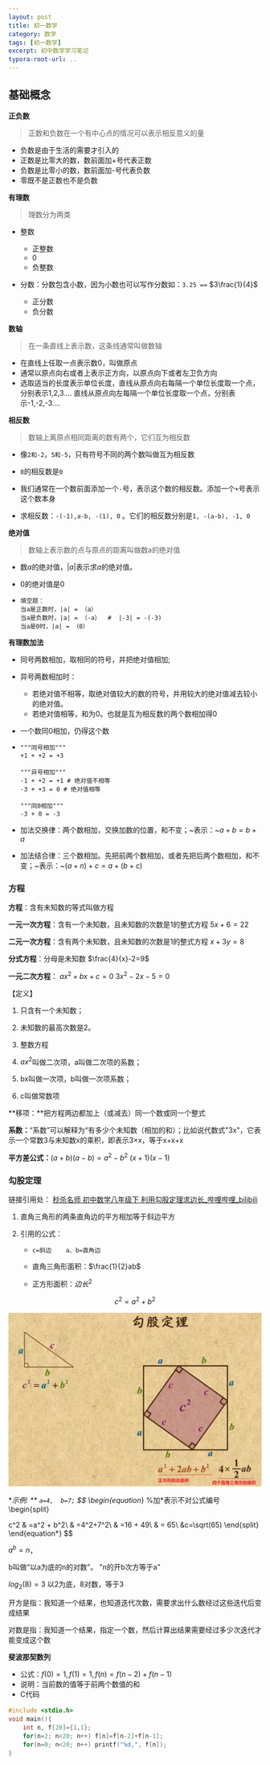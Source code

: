 ```yaml
---
layout: post
title: 初一数学
category: 数学
tags: [初一数学]
excerpt: 初中数学学习笔记
typora-root-url: ..
---
```


## 基础概念

**正负数**

> 正数和负数在一个有中心点的情况可以表示相反意义的量  

- 负数是由于生活的需要才引入的
- 正数是比零大的数，数前面加+号代表正数
- 负数是比零小的数，数前面加-号代表负数
- 零既不是正数也不是负数

**有理数**

> 理数分为两类

- 整数
  - 正整数
  - 0
  - 负整数     

- 分数：分数包含小数，因为小数也可以写作分数如：`3.25 ==` $3\frac{1}{4}$
  - 正分数
  - 负分数



**数轴**

> 在一条直线上表示数，这条线通常叫做数轴

- 在直线上任取一点表示数0，叫做原点
- 通常以原点向右或者上表示正方向，以原点向下或者左卫负方向
- 选取适当的长度表示单位长度，直线从原点向右每隔一个单位长度取一个点，分别表示1,2,3....  直线从原点向左每隔一个单位长度取一个点，分别表示-1,-2,-3....



**相反数**

> 数轴上离原点相同距离的数有两个，它们互为相反数

- 像`2和-2`，`5和-5`，只有符号不同的两个数叫做互为相反数
- `0`的相反数是`0`
- 我们通常在一个数前面添加一个`-`号，表示这个数的相反数。添加一个`+`号表示这个数本身

- 求相反数：`-(-1),a-b, -(1), 0` 。它们的相反数分别是`1, -(a-b), -1, 0`



**绝对值**

>  数轴上表示数的点与原点的距离叫做数a的绝对值

- 数$a$的绝对值，$|a|$表示求$a$的绝对值。 

- 0的绝对值是0

- ```
  填空题：
  当a是正数时，|a| = （a）
  当a是负数时，|a| = （-a）  #  |-3| = -(-3)
  当a是0时，|a| = （0）
  ```



**有理数加法**

- 同号两数相加，取相同的符号，并把绝对值相加;

- 异号两数相加时：

  - 若绝对值不相等，取绝对值较大的数的符号，并用较大的绝对值减去较小的绝对值。
  - 若绝对值相等，和为0。也就是互为相反数的两个数相加得0

- 一个数同0相加，仍得这个数

- ```
  """同号相加"""
  +1 + +2 = +3
  
  """异号相加"""
  -1 + +2 = +1 # 绝对值不相等
  -3 + +3 = 0 # 绝对值相等
  
  """同0相加"""
  -3 + 0 = -3
  ```

- 加法交换律：两个数相加，交换加数的位置，和不变；~表示：~$a+b = b+a$
- 加法结合律：三个数相加。先把前两个数相加，或者先把后两个数相加，和不变；~表示：~$(a+n)+c = a+(b+c)$





### 方程

**方程**：含有未知数的等式叫做方程

**一元一次方程**：含有一个未知数，且未知数的次数是1的整式方程   $5x+6=22$

**二元一次方程**：含有两个未知数，且未知数的次数是1的整式方程   $x+3y=8$

**分式方程**：分母是未知数    $\frac{4}{x}-2=9$

**一元二次方程**：  $ax^2+bx+c=0$    $3x^2-2x-5=0$

【定义】

1. 只含有一个未知数；

2. 未知数的最高次数是2。

3. 整数方程

   

1. $ax^2$叫做二次项，a叫做二次项的系数；
2. bx叫做一次项，b叫做一次项系数；
3. c叫做常数项

**移项：**把方程两边都加上（或减去）同一个数或同一个整式

**系数：**“系数”可以解释为“有多少个未知数（相加的和）；比如说代数式"3x"，它表示一个常数3与未知数x的乘积，即表示3×x，等于x+x+x





**平方差公式：**$(a+b)(a-b)=a^2-b^2$      $(x+1)(x-1)$

 







### 勾股定理

链接引用处： [秒杀名师 初中数学八年级下 利用勾股定理求边长_哔哩哔哩_bilibili](https://www.bilibili.com/video/BV1Px411M7yY?spm_id_from=333.337.search-card.all.click&vd_source=c92bf7f0a443d953c64dcae129e82c92)

1. 直角三角形的两条直角边的平方相加等于斜边平方

2. 引用的公式：

   - `c=斜边    a、b=直角边 `

   - 直角三角形面积：$\frac{1}{2}ab$ 
   - 正方形面积：$边长^2$

$$
c^2=a^2+b^2
$$

![image-20220818144959114](/../assets/images/2021/2021-07-22-math/image-20220818144959114.png)

**示例: ** `a=4,  b=7;`
$$
\begin{equation*} %加*表示不对公式编号
	\begin{split}

c^2 
& =a^2 + b^2\\
& =4^2+7^2\\
& =16 + 49\\
& = 65\\
&c=\sqrt(65)
	\end{split}
\end{equation*}
$$









$a^b=n$，

b叫做“以a为底的n的对数”。
"n的开b次方等于a"

$log_2(8) =3$
以2为底，8对数，等于3

开方是指：我知道一个结果，也知道迭代次数，需要求出什么数经过这些迭代后变成结果

对数是指：我知道一个结果，指定一个数，然后计算出结果需要经过多少次迭代才能变成这个数







**斐波那契数列**

- 公式：$f(0)=1, f(1)=1, f(n)=f(n-2)+f(n-1)$
- 说明：当前数的值等于前两个数值的和
- C代码

```c
#include <stdio.h>
void main(){
    int n, f[20]={1,1};
    for(n=2; n<20; n++) f[n]=f[n-2]+f[n-1];
    for(n=0; n<20; n++) printf("%d,", f[n]);
}
```



